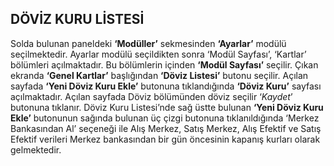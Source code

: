 
## DÖVİZ KURU LİSTESİ

Solda bulunan paneldeki **‘Modüller’** sekmesinden **‘Ayarlar’** modülü seçilmektedir. Ayarlar modülü seçildikten sonra ‘Modül Sayfası’, ‘Kartlar’ bölümleri açılmaktadır. Bu bölümlerin içinden **‘Modül Sayfası’** seçilir. Çıkan ekranda **‘Genel Kartlar’** başlığından **‘Döviz Listesi’** butonu seçilir. Açılan sayfada **‘Yeni Döviz Kuru Ekle’** butonuna tıklandığında **‘Döviz Kuru’** sayfası açılmaktadır. Açılan sayfada Döviz bölümünden döviz seçilir ‘*Kaydet*’ butonuna tıklanır. Döviz Kuru Listesi’nde sağ üstte bulunan **‘Yeni Döviz Kuru Ekle’** butonunun sağında bulunan üç çizgi butonuna tıklanıldığında ‘Merkez Bankasından Al’ seçeneği ile Alış Merkez, Satış Merkez, Alış Efektif ve Satış Efektif verileri Merkez bankasından bir gün öncesinin kapanış kurları olarak gelmektedir. 
